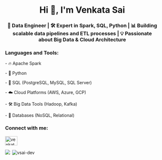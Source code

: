 <h1 align="center">Hi 👋, I'm Venkata Sai</h1>
<h3 align="center">💼 Data Engineer | 🛠️ Expert in Spark, SQL, Python | 📊 Building scalable data pipelines and ETL processes | 💡 Passionate about Big Data & Cloud Architecture</h3>


<h3 align="left">Languages and Tools:</h3>
<p> - 🔥 Apache Spark </p>
<p> - 🐍 Python </p>
<p> - 🧰 SQL (PostgreSQL, MySQL, SQL Server) </p>
<p> - ☁️ Cloud Platforms (AWS, Azure, GCP) </p>
<p> - 🛠️ Big Data Tools (Hadoop, Kafka) </p>
<p> - 💾 Databases (NoSQL, Relational) </p>

<h3 align="left">Connect with me:</h3>
<p align="left">
<a href="https://linkedin.com/in/venkatasai8" target="blank"><img align="center" src="https://raw.githubusercontent.com/rahuldkjain/github-profile-readme-generator/master/src/images/icons/Social/linked-in-alt.svg" alt="venkatasai8" height="30" width="40" /></a>
</p>

<p> <img align="left" src="![Azure Data Engineer Certified](https://img.shields.io/badge/Azure%20Data%20Engineer-Certified-blue?logo=microsoft-azure&logoColor=white)" </p>

<p>&nbsp;<img align="center" src="https://github-readme-stats.vercel.app/api?username=vsai-dev&show_icons=true&locale=en" alt="vsai-dev" /></p>
